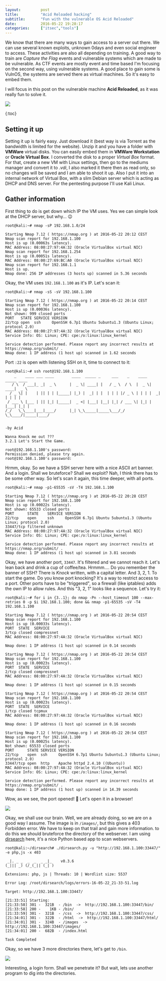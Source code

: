 ```yaml
---
layout: 		post
title:  		"Acid Reloaded hacking"
subtitle: 		"Fun with the vulnerable OS Acid Reloaded"
date:			2016-05-22 19:28:17 
categories: 	["itsec","tools"]
---
```


We know that there are many ways to gain access to a server out there. We can use several known exploits, unknown 0days and even social engineer to access. These activities are also all depending on training. A good way to train are *Capture the Flag* events and vulnerable systems which are made to be vulnerable. As CTF events are mostly event and time based I'm focusing on the second way, using vulnerable systems. A good place to gain some is VulnOS, the systems are served there as virtual machines. So it's easy to embed them.

I will focus in this post on the vulnerable machine **Acid Reloaded**, as it was really fun to solve it.

![](https://i.imgur.com/WR44iSE.png)

{:toc}

## Setting it up

Setting it up is fairly easy. Just download it (best way is via Torrent as the bandwidth is limited for the website). Unzip it and you have a folder with **VMWare** virtual disks. You can easily embed them in **VMWare Workstation** or **Oracle Virtual Box**. I converted the disk to a proper *Virtual Box* format. For that, create a new VM with Linux settings, then go to the mediums manager and convert it to *.vdi*, I also marked it there then as read only, so no changes will be saved and I am able to shoot it up. Also I put it into an internal network of Virtual Box, with a slim Debian server which is acting as DHCP and DNS server.
For the pentesting purpose I'll use Kali Linux.

## Gather information

First thing to do is get down which IP the VM uses. Yes we can simple look at the DHCP server, but why... :wink:

	root@kali:~# nmap -sP 192.168.1.0/24

	Starting Nmap 7.12 ( https://nmap.org ) at 2016-05-22 20:12 CEST
	Nmap scan report for 192.168.1.100
	Host is up (0.00063s latency).
	MAC Address: 08:00:27:97:4A:32 (Oracle VirtualBox virtual NIC)
	Nmap scan report for 192.168.1.254
	Host is up (0.00051s latency).
	MAC Address: 08:00:27:69:BC:A0 (Oracle VirtualBox virtual NIC)
	Nmap scan report for 192.168.1.1
	Host is up.
	Nmap done: 256 IP addresses (3 hosts up) scanned in 5.36 seconds

Okay, the VM uses ```192.168.1.100``` as it's IP. Let's scan it:

	root@kali:~# nmap -sS -sV 192.168.1.100
	
	Starting Nmap 7.12 ( https://nmap.org ) at 2016-05-22 20:14 CEST
	Nmap scan report for 192.168.1.100
	Host is up (0.00036s latency).
	Not shown: 999 closed ports
	PORT   STATE SERVICE VERSION
	22/tcp open  ssh     OpenSSH 6.7p1 Ubuntu 5ubuntu1.3 (Ubuntu Linux; protocol 2.0)
	MAC Address: 08:00:27:97:4A:32 (Oracle VirtualBox virtual NIC)
	Service Info: OS: Linux; CPE: cpe:/o:linux:linux_kernel
	
	Service detection performed. Please report any incorrect results at https://nmap.org/submit/ .
	Nmap done: 1 IP address (1 host up) scanned in 1.62 seconds

Port ```:22``` is open with listening SSH on it, time to connect to it:

	root@kali:~# ssh root@192.168.1.100
	    _    ____ ___ ____        ____  _____ _     ___    _    ____  _____ ____  
	   / \  / ___|_ _|  _ \      |  _ \| ____| |   / _ \  / \  |  _ \| ____|  _ \ 
	  / _ \| |    | || | | |_____| |_) |  _| | |  | | | |/ _ \ | | | |  _| | | | |
	 / ___ \ |___ | || |_| |_____|  _ <| |___| |__| |_| / ___ \| |_| | |___| |_| |
	/_/   \_\____|___|____/      |_| \_\_____|_____\___/_/   \_\____/|_____|____/ 
	
																			-by Acid
	
	Wanna Knock me out ??? 
	3.2.1 Let's Start the Game.
	                                                                              
	root@192.168.1.100's password: 
	Permission denied, please try again.
	root@192.168.1.100's password: 

Hrmm, okay. So we have a SSH server here with a nice ASCII art banner. And a login. Shall we bruteforce? Shall we exploit? Nah, I think there has to be some other way. So let's scan it again, this time deeper, with all ports.

	root@kali:~# nmap -p1-65535 -sV -T4 192.168.1.100

	Starting Nmap 7.12 ( https://nmap.org ) at 2016-05-22 20:28 CEST
	Nmap scan report for 192.168.1.100
	Host is up (0.00022s latency).
	Not shown: 65533 closed ports
	PORT      STATE    SERVICE VERSION
	22/tcp    open     ssh     OpenSSH 6.7p1 Ubuntu 5ubuntu1.3 (Ubuntu Linux; protocol 2.0)
	33447/tcp filtered unknown
	MAC Address: 08:00:27:97:4A:32 (Oracle VirtualBox virtual NIC)
	Service Info: OS: Linux; CPE: cpe:/o:linux:linux_kernel
	
	Service detection performed. Please report any incorrect results at https://nmap.org/submit/ .
	Nmap done: 1 IP address (1 host up) scanned in 3.81 seconds

Okay, we have another port, ```33447```. It's filtered and we cannot reach it. Let's lean back and drink a cup of coffee/tea. Hrmmm.... Do you remember the banner of SSH? There is *Knock* written, with a capital letter. And 3, 2, 1. To start the game. 
Do you know port knocking? It's a way to restrict access to a port. Other ports have to be "triggered", so a firewall (like iptables) adds the own IP to allow rules. And this "3, 2, 1" looks like a sequence. Let's try it:

	root@kali:~# for i in {3..1}; do nmap -Pn --host_timeout 100 --max-retries 0 -p $i 192.168.1.100; done && nmap -p1-65535 -sV -T4 192.168.1.100
	
	Starting Nmap 7.12 ( https://nmap.org ) at 2016-05-22 20:54 CEST
	Nmap scan report for 192.168.1.100
	Host is up (0.00033s latency).
	PORT  STATE  SERVICE
	3/tcp closed compressnet
	MAC Address: 08:00:27:97:4A:32 (Oracle VirtualBox virtual NIC)
	
	Nmap done: 1 IP address (1 host up) scanned in 0.14 seconds
	
	Starting Nmap 7.12 ( https://nmap.org ) at 2016-05-22 20:54 CEST
	Nmap scan report for 192.168.1.100
	Host is up (0.00023s latency).
	PORT  STATE  SERVICE
	2/tcp closed compressnet
	MAC Address: 08:00:27:97:4A:32 (Oracle VirtualBox virtual NIC)
	
	Nmap done: 1 IP address (1 host up) scanned in 0.15 seconds
	
	Starting Nmap 7.12 ( https://nmap.org ) at 2016-05-22 20:54 CEST
	Nmap scan report for 192.168.1.100
	Host is up (0.00023s latency).
	PORT  STATE  SERVICE
	1/tcp closed tcpmux
	MAC Address: 08:00:27:97:4A:32 (Oracle VirtualBox virtual NIC)
	
	Nmap done: 1 IP address (1 host up) scanned in 0.16 seconds
	
	Starting Nmap 7.12 ( https://nmap.org ) at 2016-05-22 20:54 CEST
	Nmap scan report for 192.168.1.100
	Host is up (0.00025s latency).
	Not shown: 65533 closed ports
	PORT      STATE SERVICE VERSION
	22/tcp    open  ssh     OpenSSH 6.7p1 Ubuntu 5ubuntu1.3 (Ubuntu Linux; protocol 2.0)
	33447/tcp open  http    Apache httpd 2.4.10 ((Ubuntu))
	MAC Address: 08:00:27:97:4A:32 (Oracle VirtualBox virtual NIC)
	Service Info: OS: Linux; CPE: cpe:/o:linux:linux_kernel
	
	Service detection performed. Please report any incorrect results at https://nmap.org/submit/ .
	Nmap done: 1 IP address (1 host up) scanned in 14.39 seconds

Wow, as we see, the port opened! :tada:
Let's open it in a browser!

![](https://i.imgur.com/D4LjjAO.png)

Okay, we shall use our brain. Well, we are already doing, so we are on a good way I assume. The image is in ```/images/```, but this gives a 403 Forbidden error. We have to keep on that trail and gain more information. to do this we should bruteforce the directory of the webserver. I am using [dirsearch](https://github.com/maurosoria/dirsearch) here, it's a nice Python based app to scan webservers. 

	root@kali:~/dirsearch# ./dirsearch.py -u "http://192.168.1.100:33447/" -e php,js -x 403
	
	 _|. _ _  _  _  _ _|_    v0.3.6
	(_||| _) (/_(_|| (_| )
	
	Extensions: php, js | Threads: 10 | Wordlist size: 5537
	
	Error Log: /root/dirsearch/logs/errors-16-05-22_21-33-51.log
	
	Target: http://192.168.1.100:33447/
	
	[21:33:51] Starting: 
	[21:33:58] 301 -  321B  - /bin  ->  http://192.168.1.100:33447/bin/
	[21:33:58] 200 -    1KB - /bin/
	[21:33:59] 301 -  321B  - /css  ->  http://192.168.1.100:33447/css/
	[21:34:01] 301 -  322B  - /html  ->  http://192.168.1.100:33447/html/
	[21:34:01] 301 -  324B  - /images  ->  http://192.168.1.100:33447/images/
	[21:34:01] 200 -  682B  - /index.html
	
	Task Completed

Okay, so we have 3 more directories there, let's get to ```/bin```.

![](https://i.imgur.com/FFXymlZ.png)

Interesting, a login form. Shall we penetrate it? But wait, lets use another program to dig into the directories.